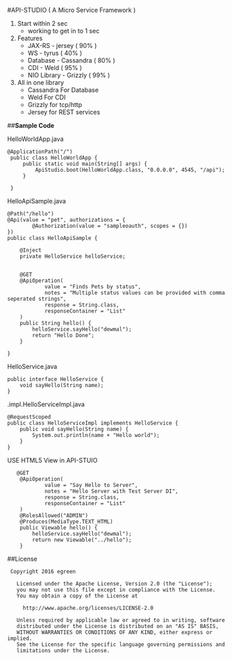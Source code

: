 #API-STUDIO ( A Micro Service Framework )

1. Start within 2 sec
    * working to get in to 1 sec
2. Features
    * JAX-RS - jersey ( 90% )
    * WS - tyrus  ( 40% )
    * Database - Cassandra ( 80% )
    * CDI - Weld ( 95% )
    * NIO Library - Grizzly ( 99% )
2. All in one library
    * Cassandra For Database
    * Weld For CDI
    * Grizzly for tcp/http
    * Jersey for REST services


##**Sample Code** 

HelloWorldApp.java
```
@ApplicationPath("/")
 public class HelloWorldApp { 
     public static void main(String[] args) {
         ApiStudio.boot(HelloWorldApp.class, "0.0.0.0", 4545, "/api");
     }
 
 }
```

HelloApiSample.java
```
@Path("/hello")
@Api(value = "pet", authorizations = {
        @Authorization(value = "sampleoauth", scopes = {})
})
public class HelloApiSample {

    @Inject
    private HelloService helloService;


    @GET
    @ApiOperation(
            value = "Finds Pets by status",
            notes = "Multiple status values can be provided with comma seperated strings",
            response = String.class,
            responseContainer = "List"
    )
    public String hello() {
        helloService.sayHello("dewmal");
        return "Hello Done";
    }

}
```

HelloService.java

```
public interface HelloService {
    void sayHello(String name);
}

```

.impl.HelloServiceImpl.java

```
@RequestScoped
public class HelloServiceImpl implements HelloService {
    public void sayHello(String name) {
        System.out.println(name + "Hello world");
    }
}

```

USE HTML5 View in API-STUIO

```
   @GET
    @ApiOperation(
            value = "Say Hello to Server",
            notes = "Hello Server with Test Server DI",
            response = String.class,
            responseContainer = "List"
    )
    @RolesAllowed("ADMIN")
    @Produces(MediaType.TEXT_HTML)
    public Viewable hello() {
        helloService.sayHello("dewmal");
        return new Viewable("../hello");
    }
```

##License

```
 Copyright 2016 egreen

   Licensed under the Apache License, Version 2.0 (the "License");
   you may not use this file except in compliance with the License.
   You may obtain a copy of the License at

     http://www.apache.org/licenses/LICENSE-2.0

   Unless required by applicable law or agreed to in writing, software
   distributed under the License is distributed on an "AS IS" BASIS,
   WITHOUT WARRANTIES OR CONDITIONS OF ANY KIND, either express or implied.
   See the License for the specific language governing permissions and
   limitations under the License.
 ```